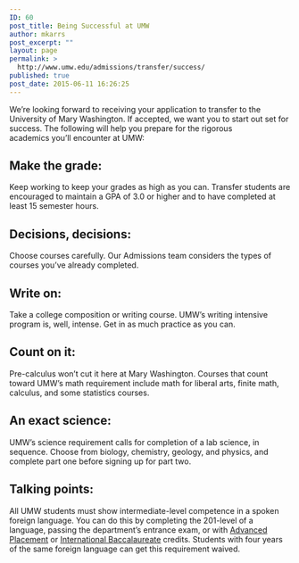 ```yaml
---
ID: 60
post_title: Being Successful at UMW
author: mkarrs
post_excerpt: ""
layout: page
permalink: >
  http://www.umw.edu/admissions/transfer/success/
published: true
post_date: 2015-06-11 16:26:25
---
```

We’re looking forward to receiving your application to transfer to the University of Mary Washington. If accepted, we want you to start out set for success. The following will help you prepare for the rigorous academics you’ll encounter at UMW:
<h2>Make the grade:</h2>
Keep working to keep your grades as high as you can. Transfer students are encouraged to maintain a GPA of 3.0 or higher and to have completed at least 15 semester hours.
<h2>Decisions, decisions:</h2>
Choose courses carefully. Our Admissions team considers the types of courses you’ve already completed.
<h2>Write on:</h2>
Take a college composition or writing course. UMW’s writing intensive program is, well, intense. Get in as much practice as you can.
<h2>Count on it:</h2>
Pre-calculus won’t cut it here at Mary Washington. Courses that count toward UMW’s math requirement include math for liberal arts, finite math, calculus, and some statistics courses.
<h2>An exact science:</h2>
UMW’s science requirement calls for completion of a lab science, in sequence. Choose from biology, chemistry, geology, and physics, and complete part one before signing up for part two.
<h2>Talking points:</h2>
All UMW students must show intermediate-level competence in a spoken foreign language. You can do this by completing the 201-level of a language, passing the department’s entrance exam, or with <a href="http://academics.umw.edu/registrar/transfer-information/transferring-credit-ap-ib-or-previous-coursework/freshmen-advanced-placement-ap-credit/">Advanced Placement</a> or <a href="http://academics.umw.edu/registrar/transfer-information/transferring-credit-ap-ib-or-previous-coursework/freshmen-international-baccalaureate-ib-credit/">International Baccalaureate</a> credits. Students with four years of the same foreign language can get this requirement waived.